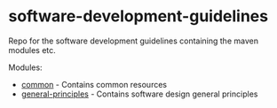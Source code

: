 # software-development-guidelines
Repo for the software development guidelines containing the maven modules etc.

Modules:

- [common](/common) - Contains common resources
- [general-principles](/general-principles) - Contains software design general principles
